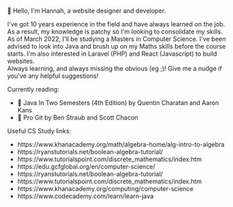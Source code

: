 <!---
list of emojis: https://gist.github.com/rxaviers/7360908
--->

👋 Hello, I'm Hannah, a website designer and developer.</br>

I've got 10 years experience in the field and have always learned on the job.
As a result, my knowledge is patchy so I'm looking to consolidate my skills.
As of March 2022, I'll be studying a Masters in Computer Science.
I've been advised to look into Java and brush up on my Maths skills before the course starts.
I'm also interested in Laravel (PHP) and React (Javascript) to build websites.
</br>Always learning, and always missing the obvious (eg ;)! Give me a nudge if you've any helpful suggestions!

Currently reading:
- :green_book: Java In Two Semesters (4th Edition) by Quentin Charatan and Aaron Kans
- :blue_book: Pro Git by Ben Straub and Scott Chacon

Useful CS Study links:

<ul>
 <li>https://www.khanacademy.org/math/algebra-home/alg-intro-to-algebra</li>
 <li>https://ryanstutorials.net/boolean-algebra-tutorial/</li>
 <li>https://www.tutorialspoint.com/discrete_mathematics/index.htm</li> 
 <li>https://edu.gcfglobal.org/en/computer-science/</li>
 <li>https://ryanstutorials.net/boolean-algebra-tutorial/</li>
 <li>https://www.tutorialspoint.com/discrete_mathematics/index.htm</li>
 <li>https://www.khanacademy.org/computing/computer-science</li>
 <li>https://www.codecademy.com/learn/learn-java</li>
